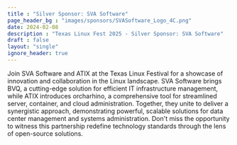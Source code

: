 ```yaml
---
title : "Silver Sponsor: SVA Software"
page_header_bg : "images/sponsors/SVASoftware_Logo_4C.png"
date: 2024-02-08
description : "Texas Linux Fest 2025 - Silver Sponsor: SVA Software"
draft : false
layout: "single"
ignore_header: true
---
```


Join SVA Software and ATIX at the Texas Linux Festival for a showcase of innovation and collaboration in the Linux landscape. SVA Software brings BVQ, a cutting-edge solution for efficient IT infrastructure management, while ATIX introduces orcharhino, a comprehensive tool for streamlined server, container, and cloud administration. Together, they unite to deliver a synergistic approach, demonstrating powerful, scalable solutions for data center management and systems administration. Don't miss the opportunity to witness this partnership redefine technology standards through the lens of open-source solutions.

